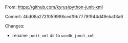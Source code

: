From:
https://github.com/kyrus/python-junit-xml

Commit:
4bd08a272f059998cedf9b7779f944d49eba13a6

Changes:
- rename `junit_xml` dir to `wandb_junit_xml`

